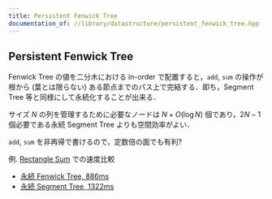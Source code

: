```yaml
---
title: Persistent Fenwick Tree
documentation_of: //library/datastructure/persistent_fenwick_tree.hpp
---
```

## Persistent Fenwick Tree

Fenwick Tree の値を二分木における in-order で配置すると，`add`, `sum` の操作が根から (葉とは限らない) ある節点までのパス上で完結する．即ち，Segment Tree 等と同様にして永続化することが出来る．

サイズ $N$ の列を管理するために必要なノードは $N + O(\log N)$ 個であり，$2 N - 1$ 個必要である永続 Segment Tree よりも空間効率がよい．

`add`, `sum` を非再帰で書けるので，定数倍の面でも有利?

例. [Rectangle Sum](https://judge.yosupo.jp/problem/rectangle_sum) での速度比較

- [永続 Fenwick Tree, 886ms](https://judge.yosupo.jp/submission/91009)
- [永続 Segment Tree, 1322ms](https://judge.yosupo.jp/submission/91011)
